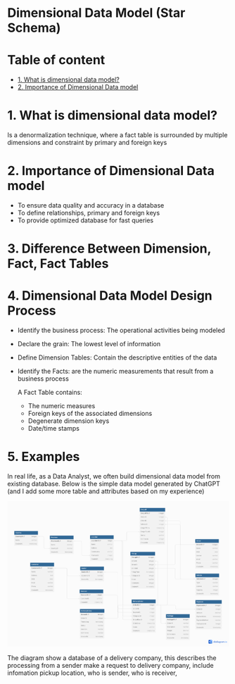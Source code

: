 # Dimensional Data Model (Star Schema)

# Table of content 
- [1. What is dimensional data model?](#1.-what-is-dimensional-data-model?)
- [2. Importance of Dimensional Data model](#2.-importance-of-dimensional-data-model)

# 1. What is dimensional data model?
Is a denormalization technique, where a fact table is surrounded by multiple dimensions and constraint by primary and foreign keys
# 2. Importance of Dimensional Data model
- To ensure data quality and accuracy in a database
- To define relationships, primary and foreign keys
- To provide optimized database for fast queries  
# 3. Difference Between Dimension, Fact, Fact Tables
# 4. Dimensional Data Model Design Process
- Identify the business process: The operational activities being modeled
- Declare the grain: The lowest level of information
- Define Dimension Tables: Contain the descriptive entities of the data
- Identify the Facts: are the numeric measurements that result from a business process

  A Fact Table contains:
  + The numeric measures
  + Foreign keys of the associated dimensions
  + Degenerate dimension keys
  + Date/time stamps
# 5. Examples 
In real life, as a Data Analyst, we often build dimensional data model from existing database. 
Below is the simple data model generated by ChatGPT (and I add some more table and attributes based on my experience)

![Delivery Data Model](images/delivery_data_model.png)

The diagram show a database of a delivery company, this describes the processing from a sender make a request to delivery company, include infomation pickup location, who is sender, who is receiver, 
